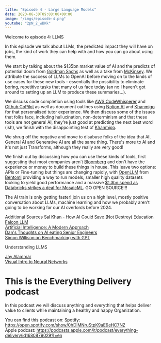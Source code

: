 ```yaml
---
title: "Episode 4 - Large Language Models"
date: 2023-06-30T09:00:00+00:00
image: "/imgs/episode-4.png"
youtube: "2pN_2_wBKk"
---
```


Welcome to episode 4: LLMS

In this episode we talk about LLMs, the predicted impact they will have on jobs, the kind of work they can help with and how you can go about using them.

<!--more-->

We start by talking about the $135bn market value of AI and the predicts of potential doom from [Goldman Sachs](https://www.bbc.co.uk/news/technology-65102150) as well as a take from [McKinsey](https://www.mckinsey.com/capabilities/mckinsey-digital/our-insights/the-economic-potential-of-generative-ai-the-next-productivity-frontier). We attribute the success of LLMs to OpenAI before moving on to the kinds of use cases for these new tools - essentially the possibility to eliminate boring, repetitive tasks that many of us face today (an no I haven't got around to setting up an LLM to produce these summaries...).

We discuss code completion using tools like [AWS CodeWhisperer](https://aws.amazon.com/codewhisperer/) and [Github CoPilot](https://github.com/features/copilot) as well as document outlines using [Notion AI](https://www.notion.so/product/ai) and [Khanmigo](https://www.khanacademy.org/khan-labs) for that personalised tutor experience. We then discuss some of the issues that folks face, including hallucination, non-determinism and that these tools are not general AI, they're just good at predicting the next best word (ish), we finish with the disappointing test of [Khanmigo](https://www.nytimes.com/2023/06/26/technology/newark-schools-khan-tutoring-bot.html?unlocked_article_code=rMZEWVAet53kNXZ9pcw6GHOvik5Uz9jnjFtUriWKPKvGWN0AYwi6BJVNu6OXFZWQCGenaZoAinkB6K0NF8HLN1hMVeI22VlLPDKCuXLgBeExpngKc29M0fzwTuH6CI4Eoy8Yj-qsuhgqHoVUtaAexua03_xkfAPa4ie1336di1G_lqXL6zq8doHnff0E2Bvwh2uWdhdVeziL2T4_omAawBVxc7At35jdqGut0iEaTi5ihE1by58dQQ0T-3qghedSU-AqlTuQgW_JXbX50hfesKQw8EDv_LVtprIqBwZhqkIzkhxkVkEugCaHqssiAl4j4r0xrxK9ogKwnTdMKaNfb5Xln3IJHVyIlbG7JGfN&smid=url-share).

We shrug off the negative and move to disabuse folks of the idea that AI, General AI and Generative AI are all the same thing. There's more to AI and it's not just Transforms, although they really are very good!

We finish out by discussing how you can use these kinds of tools, first suggesting that most companies aren't [Bloomberg](https://www.bloomberg.com/company/press/bloomberggpt-50-billion-parameter-llm-tuned-finance/) and don't have the experience or money to build these things in house. This leave two options: APIs or Fine-tuning but things are changing rapidly, with [OpenLLM](https://github.com/bentoml/OpenLLM) from [Bentoml](https://bentoml.com/) providing a way to run models, smaller high quality datasets looking to yield good performance and a massive [$1.3bn spend as Databricks strikes a deal for MosaicML](https://www.wsj.com/articles/databricks-strikes-1-3-billion-deal-for-generative-ai-startup-mosaicml-fdcefc06). GO OPEN SOURCE!!!


The AI train is only getting faster! join us on a high level, mostly positive conversation about LLMs, machine learning and how we probably aren't going to be working for our AI overlords before 2024.

Additional Sources
[Sal Khan - How AI Could Save (Not Destroy) Education](https://www.youtube.com/watch?v=hJP5GqnTrNo)  
[Falcon LLM](https://falconllm.tii.ae/)  
[Artificial Intelligence: A Modern Approach](https://www.pearson.com/en-gb/subject-catalog/p/artificial-intelligence-a-modern-approach-global-edition/P200000005340/9781292409399)  
[Dan's Thoughts on AI eating Senior Engineers](https://www.nearform.com/blog/will-ai-eat-the-senior-engineer/)  
[Simon Willison on Benchmarking with GPT](https://simonwillison.net/2023/Apr/12/code-interpreter/)  

Understanding LLMS

[Jay Alammar](https://jalammar.github.io/illustrated-transformer/)  
[Visual Intro to Neural Networks](https://mlu-explain.github.io/neural-networks/)  

# This is the Everything Delivery podcast

In this podcast we will discuss anything and everything that helps deliver value to clients while maintaining a healthy and happy Organization.

You can find this podcast on:
Spotify: https://open.spotify.com/show/0hDIMNruStpK9aE9eHC7NZ  
Apple podcast: https://podcasts.apple.com/it/podcast/everything-delivery/id1680879029?l=en  

